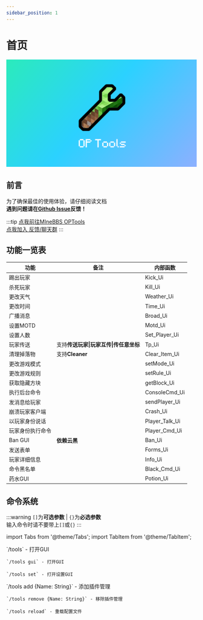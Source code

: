 ```yaml
---
sidebar_position: 1
---
```


# 首页

![IMG_0758](./image/logo_background.png)

## 前言

为了确保最佳的使用体验，请仔细阅读文档  
**遇到问题请在[Github Issue](https://github.com/engsr6982/LSE_Plugins/issues)反馈！**

:::tip
[点我前往MIneBBS OPTools](https://www.minebbs.com/resources/op-tools-op-gui.4836/)  
[点我加入 反馈/聊天群](https://qm.qq.com/cgi-bin/qm/qr?k=jmd_S7-T9UGiVp9eiPyHtuIuEApwVIq5&authKey=6c4npR7mamU4DP72JQKTYQAIz12vhRXHE4/U6GCriqjtiQpaa3Gf6Q+sYricFR9y&noverify=0)
:::

## 功能一览表

| **功能** | **备注** | **内部函数** |
| ---- | --- | -------- |
| 踢出玩家 |  | Kick_Ui |
| 杀死玩家 |  | Kill_Ui |
| 更改天气 |  | Weather_Ui |
| 更改时间 |  | Time_Ui |
| 广播消息 |  | Broad_Ui |
| 设置MOTD |  | Motd_Ui |
| 设置人数 |  | Set_Player_Ui |
| 玩家传送 | 支持**传送玩家\|玩家互传\|传任意坐标** | Tp_Ui |
| 清理掉落物 | 支持**Cleaner** | Clear_Item_Ui |
| 更改游戏模式 |  | setMode_Ui |
| 更改游戏规则 |  | setRule_Ui |
| 获取隐藏方块 |  | getBlock_Ui |
| 执行后台命令 |  | ConsoleCmd_Ui |
| 发消息给玩家 |  | sendPlayer_Ui |
| 崩溃玩家客户端 |  | Crash_Ui |
| 以玩家身份说话 |  | Player_Talk_Ui |
| 玩家身份执行命令 |  | Player_Cmd_Ui |
| Ban GUI | **依赖云黑** | Ban_Ui |
| 发送表单 |  | Forms_Ui |
| 玩家详细信息 |  | Info_Ui |
| 命令黑名单 |  | Black_Cmd_Ui |
| 药水GUI |  | Potion_Ui |

## 命令系统

:::warning
`[]`为**可选参数** | `{}`为**必选参数**  
输入命令时请不要带上`[]`或`{}`
:::

import Tabs from '@theme/Tabs';
import TabItem from '@theme/TabItem';

<Tabs>
  <TabItem value="基础命令" label="🎯基础命令" default>
    `/tools` - 打开GUI

    `/tools gui` - 打开GUI  

    `/tools set` - 打开设置GUI  
  </TabItem>
  <TabItem value="控制台命令" label="🎯控制台命令">
    `/tools add {Name: String}` - 添加插件管理  

    `/tools remove {Name: String}` - 移除插件管理  

    `/tools reload` - 重载配置文件  
  </TabItem>
</Tabs>
